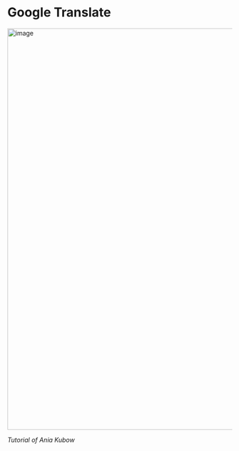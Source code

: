 <h1>Google Translate</h1>

<img width="900" alt="image" src="https://user-images.githubusercontent.com/58277625/210098954-ef195d09-8daa-4f47-ac5d-e1070fd88a3a.png">

<i>Tutorial of Ania Kubow </i>
